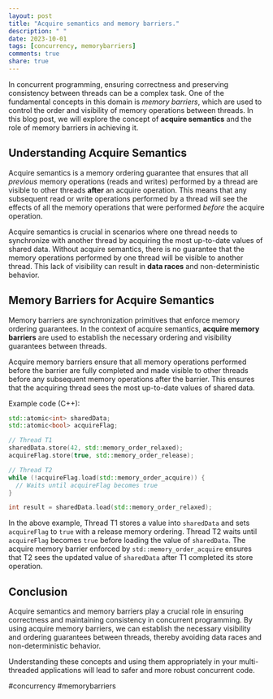 ```yaml
---
layout: post
title: "Acquire semantics and memory barriers."
description: " "
date: 2023-10-01
tags: [concurrency, memorybarriers]
comments: true
share: true
---
```


In concurrent programming, ensuring correctness and preserving consistency between threads can be a complex task. One of the fundamental concepts in this domain is *memory barriers*, which are used to control the order and visibility of memory operations between threads. In this blog post, we will explore the concept of **acquire semantics** and the role of memory barriers in achieving it.

## Understanding Acquire Semantics

Acquire semantics is a memory ordering guarantee that ensures that all *previous* memory operations (reads and writes) performed by a thread are visible to other threads **after** an acquire operation. This means that any subsequent read or write operations performed by a thread will see the effects of all the memory operations that were performed *before* the acquire operation.

Acquire semantics is crucial in scenarios where one thread needs to synchronize with another thread by acquiring the most up-to-date values of shared data. Without acquire semantics, there is no guarantee that the memory operations performed by one thread will be visible to another thread. This lack of visibility can result in **data races** and non-deterministic behavior.

## Memory Barriers for Acquire Semantics

Memory barriers are synchronization primitives that enforce memory ordering guarantees. In the context of acquire semantics, **acquire memory barriers** are used to establish the necessary ordering and visibility guarantees between threads.

Acquire memory barriers ensure that all memory operations performed before the barrier are fully completed and made visible to other threads before any subsequent memory operations after the barrier. This ensures that the acquiring thread sees the most up-to-date values of shared data.

Example code (C++):

```cpp
std::atomic<int> sharedData;
std::atomic<bool> acquireFlag;

// Thread T1
sharedData.store(42, std::memory_order_relaxed);
acquireFlag.store(true, std::memory_order_release);

// Thread T2
while (!acquireFlag.load(std::memory_order_acquire)) {
  // Waits until acquireFlag becomes true
}

int result = sharedData.load(std::memory_order_relaxed);
```

In the above example, Thread T1 stores a value into `sharedData` and sets `acquireFlag` to `true` with a release memory ordering. Thread T2 waits until `acquireFlag` becomes `true` before loading the value of `sharedData`. The acquire memory barrier enforced by `std::memory_order_acquire` ensures that T2 sees the updated value of `sharedData` after T1 completed its store operation.

## Conclusion

Acquire semantics and memory barriers play a crucial role in ensuring correctness and maintaining consistency in concurrent programming. By using acquire memory barriers, we can establish the necessary visibility and ordering guarantees between threads, thereby avoiding data races and non-deterministic behavior.

Understanding these concepts and using them appropriately in your multi-threaded applications will lead to safer and more robust concurrent code.

\#concurrency #memorybarriers